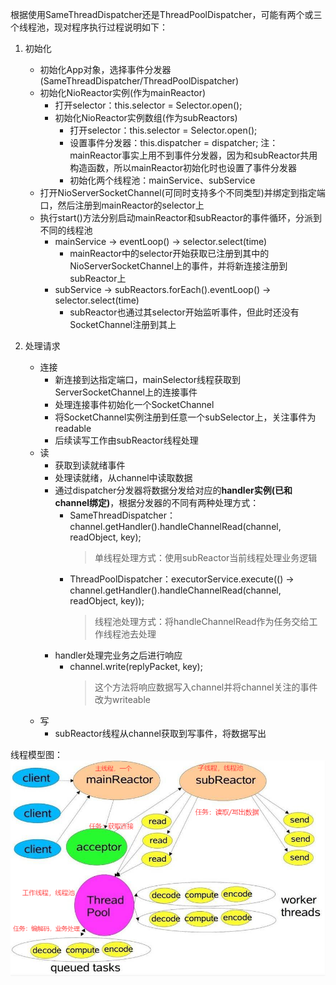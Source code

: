 

根据使用SameThreadDispatcher还是ThreadPoolDispatcher，可能有两个或三个线程池，现对程序执行过程说明如下：

1. 初始化
   * 初始化App对象，选择事件分发器(SameThreadDispatcher/ThreadPoolDispatcher)
   * 初始化NioReactor实例(作为mainReactor)
     - 打开selector：this.selector = Selector.open();
     - 初始化NioReactor实例数组(作为subReactors)
       - 打开selector：this.selector = Selector.open();
       - 设置事件分发器：this.dispatcher = dispatcher; 注：mainReactor事实上用不到事件分发器，因为和subReactor共用构造函数，所以mainReactor初始化时也设置了事件分发器
       - 初始化两个线程池：mainService、subService
   * 打开NioServerSocketChannel(可同时支持多个不同类型)并绑定到指定端口，然后注册到mainReactor的selector上
   * 执行start()方法分别启动mainReactor和subReactor的事件循环，分派到不同的线程池
     -  mainService
         -> eventLoop()
          -> selector.select(time)
        - mainReactor中的selector开始获取已注册到其中的NioServerSocketChannel上的事件，并将新连接注册到subReactor上
     -  subService
         -> subReactors.forEach().eventLoop()
          -> selector.select(time)
        - subReactor也通过其selector开始监听事件，但此时还没有SocketChannel注册到其上

2. 处理请求
   * 连接
     - 新连接到达指定端口，mainSelector线程获取到ServerSocketChannel上的连接事件
     - 处理连接事件初始化一个SocketChannel
     - 将SocketChannel实例注册到任意一个subSelector上，关注事件为readable
     - 后续读写工作由subReactor线程处理
   * 读
     - 获取到读就绪事件
     - 处理读就绪，从channel中读取数据
     - 通过dispatcher分发器将数据分发给对应的**handler实例(已和channel绑定)**，根据分发器的不同有两种处理方式：
       - SameThreadDispatcher：channel.getHandler().handleChannelRead(channel, readObject, key);
         > 单线程处理方式：使用subReactor当前线程处理业务逻辑
       - ThreadPoolDispatcher：executorService.execute(() -> channel.getHandler().handleChannelRead(channel, readObject, key));
         > 线程池处理方式：将handleChannelRead作为任务交给工作线程池去处理
     - handler处理完业务之后进行响应
       - channel.write(replyPacket, key);
         > 这个方法将响应数据写入channel并将channel关注的事件改为writeable
   * 写
     - subReactor线程从channel获取到写事件，将数据写出

线程模型图：
![主从reactor线程模型.png](etc/主从reactor多线程.png)






















